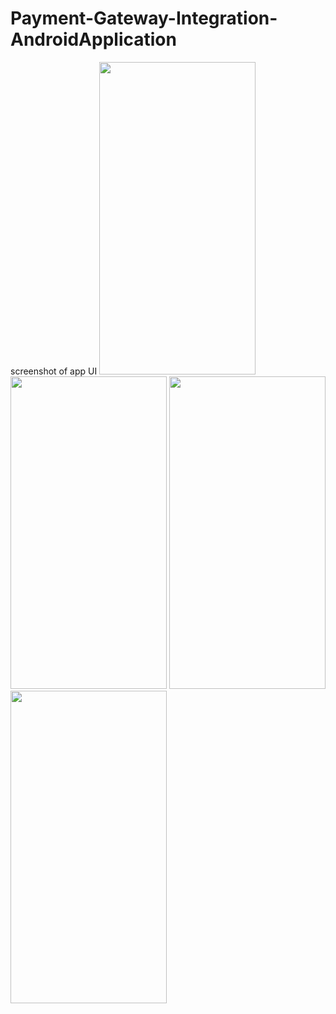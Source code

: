 # Payment-Gateway-Integration-AndroidApplication
screenshot of app UI
<img src="https://user-images.githubusercontent.com/65275009/110998585-0adc8a00-83a5-11eb-9490-4d3bf4e165de.jpeg" width="250" height="500" /><img src="https://user-images.githubusercontent.com/65275009/110998597-10d26b00-83a5-11eb-98ed-d3b406148dfd.jpeg" width="250" height="500" />
<img src="https://user-images.githubusercontent.com/65275009/110998620-1c259680-83a5-11eb-81be-ef952de022fe.jpeg" width="250" height="500" /><img src="https://user-images.githubusercontent.com/65275009/110998644-20ea4a80-83a5-11eb-94a2-bc740934c4ec.jpeg" width="250" height="500" />
